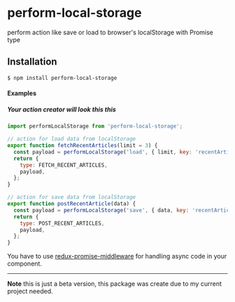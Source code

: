 # perform-local-storage
perform action like save or load to browser's localStorage with Promise type

## Installation

    $ npm install perform-local-storage
  
#### Examples

##### Your action creator will look this this
```javascript
import performLocalStorage from 'perform-local-storage';

// action for load data from localStorage
export function fetchRecentArticles(limit = 3) {
  const payload = performLocalStorage('load', { limit, key: 'recentArticle' });
  return {
    type: FETCH_RECENT_ARTICLES,
    payload,
  };
}

// action for save data from localStorage
export function postRecentArticle(data) {
  const payload = performLocalStorage('save', { data, key: 'recentArticle' });
  return {
    type: POST_RECENT_ARTICLES,
    payload,
  };
}
```

You have to use [redux-promise-middleware](https://github.com/pburtchaell/redux-promise-middleware) for handling async code in your component.

------
**Note** this is just a beta version, this package was create due to my current project needed.